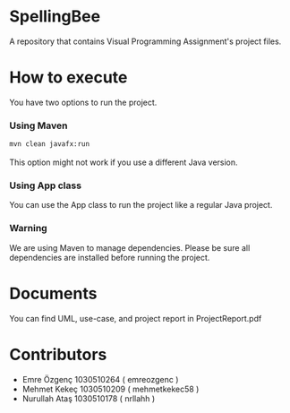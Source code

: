 # SpellingBee
A repository that contains Visual Programming Assignment's project files.

# How to execute
You have two options to run the project.

### Using Maven
`mvn clean javafx:run` <br /><br />
This option might not work if you use a different Java version.

### Using App class
You can use the App class to run the project like a regular Java project.

### Warning
We are using Maven to manage dependencies. Please be sure all dependencies are installed before running the project.

# Documents
You can find UML, use-case, and project report in ProjectReport.pdf

# Contributors
- Emre Özgenç 1030510264 ( emreozgenc )
- Mehmet Kekeç 1030510209 ( mehmetkekec58 )
- Nurullah Ataş 1030510178 ( nrllahh )